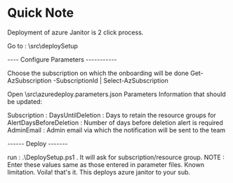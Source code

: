 # Quick Note

Deployment of azure Janitor is 2 click process.

Go to : <localpath>\src\deploySetup

---- Configure Parameters -----------

Choose the subscription on which the onboarding will be done
Get-AzSubscription -SubscriptionId <subid> | Select-AzSubscription

Open <localpath>\src\azuredeploy.parameters.json
Parameters Information that should be updated:

Subscription : <subid>
DaysUntilDeletion : Days to retain the resource groups for
AlertDaysBeforeDeletion : Number of days before deletion alert is required
AdminEmail : Admin email via which the notification will be sent to the team

------ Deploy -------

run : .\DeploySetup.ps1 . It will ask for subscription/resource group. 
NOTE : Enter these values same as those entered in parameter files. Known limitation. Voila! that's it. This deploys azure janitor to your sub.
